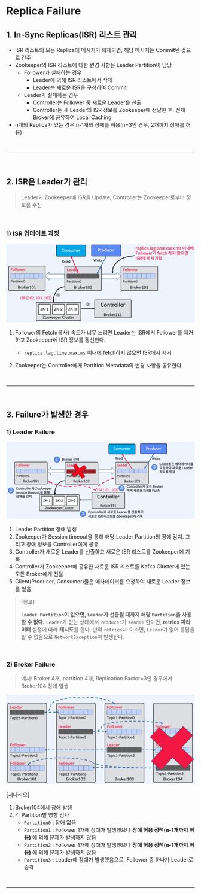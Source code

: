 # Replica Failure

## 1. In-Sync Replicas(ISR) 리스트 관리

- ISR 리스트의 모든 Replica에 메시지가 복제되면, 해당 메시지는 Commit된 것으로 간주
- Zookeeper의 ISR 리스트에 대한 변경 사항은 Leader Partition이 담당
  - Follower가 실패하는 경우
    - Leader에 의해 ISR 리스트에서 삭제
    - Leader는 새로운 ISR을 구성하여 Commit
  - Leader가 실패하는 경우
    - Controller는 Follower 중 새로운 Leader를 선출
    - Controller는 새 Leader와 ISR 정보를 Zookeeper에 전달한 후, 전체 Broker에 공유하여 Local Caching
- n개의 Replica가 있는 경우 n-1개의 장애를 허용(n=3인 경우, 2개까지 장애를 허용)

</br>

---

</br>

## 2. ISR은 Leader가 관리

> Leader가 Zookeeper에 ISR을 Update, Controller는 Zookeeper로부터 정보를 수신

</br>

### 1) ISR 업데이트 과정

![ISR 업데이트 과정](../img/part1/ch2/02_01_ISR업데이트_과정.PNG "ISR 업데이트 과정")

1. Follower의 Fetch(복사) 속도가 너무 느리면 Leader는 ISR에서 Follower를 제거하고 Zookeeper에 ISR 정보를 갱신한다.

   - `replica.lag.time.max.ms` 이내에 fetch하지 않으면 ISR에서 제거

2. Zookeeper는 Controller에게 Partition Metadata의 변경 사항을 공유한다.

</br>

---

</br>

## 3. Failure가 발생한 경우

### 1) Leader Failure

![Leader Failure](../img/part1/ch2/02_02_Leader_Failure.PNG "Leader Failure")

1. Leader Partition 장애 발생
2. Zookeeper가 Session timeout을 통해 해당 Leader Partition의 장애 감지. 그리고 장애 정보를 Controller에게 공유
3. Controller가 새로운 Leader를 선출하고 새로운 ISR 리스트를 Zookeeper에 기록
4. Controller가 Zookeeper에 공유한 새로운 ISR 리스트를 Kafka Cluster에 있는 모든 Broker에게 전달
5. Client(Producer, Consumer)들은 메타데이터를 요청하여 새로운 Leader 정보를 얻음

> [참고]
>
> **`Leader Partition`이 없으면, `Leader`가 선출될 때까지 해당 `Partition`을 사용할 수 없다.** `Leader`가 없는 상태에서 `Producer`가 `send()` 한다면, **retries 파라미터** 설정에 따라 **재시도**를 한다. 만약 `retries=0` 이라면, `Leader`가 없어 응답을 할 수 없음으로 `NetworkException`이 발생한다.

</br>

### 2) Broker Failure

> 예시: Broker 4개, partition 4개, Replication Factor=3인 경우에서 Broker104 장애 발생

![Broker Failure](../img/part1/ch2/02_03_Broker_Failure.PNG "Broker Failure")

[시나리오]

1. Broker104에서 장애 발생
2. 각 Partition별 영향 검사
   - `Partition0` : 장애 없음
   - `Partition1` : Follower 1개에 장애가 발생했으나 **장애 허용 정책(n-1개까지 허용)** 에 의해 문제가 발생하지 않음
   - `Partition2` : Follower 1개에 장애가 발생했으나 **장애 허용 정책(n-1개까지 허용)** 에 의해 문제가 발생하지 않음
   - `Partition3` : Leader에 장애가 발생했음으로, Follower 중 하나가 Leader로 승격

</br>

---

</br>
